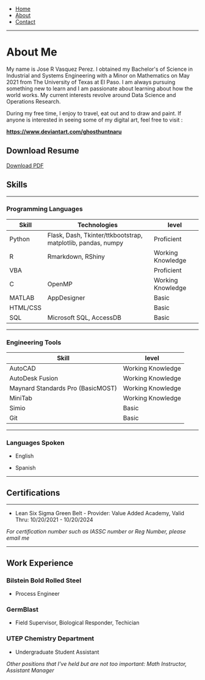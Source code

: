 <div>
    <ul class="nav">
        <li class="nav"><a href="https://jrvasquez3.github.io/joservasquezperez/">Home</a></li>
        <li class="nav"><a href="https://jrvasquez3.github.io/joservasquezperez/about">About</a></li>
        <li class="nav"><a href="https://jrvasquez3.github.io/joservasquezperez/contact">Contact</a></li>
    </ul>
</div>

--------------------------------
<link rel="stylesheet" href="styles.css">

# About Me

My name is Jose R Vasquez Perez. I obtained my Bachelor's of Science in Industrial and Systems Engineering with a Minor on Mathematics on May 2021 from The University of Texas at El Paso. I am always pursuing something new to learn and I am passionate about learning about how the world works. My current interests revolve around Data Science and Operations Research. 


During my free time, I enjoy to travel, eat out and to draw and paint. If anyone is interested in seeing some of my digital art, feel free to visit :

**https://www.deviantart.com/ghosthuntnaru**


## Download Resume

<a href="other\resume.pdf" download>Download PDF</a>



## Skills
------------------------------

### Programming Languages


Skill   | Technologies | level
------ | ------|----------
Python    | Flask, Dash, Tkinter/ttkbootstrap, matplotlib, pandas, numpy   | Proficient
R     |  Rmarkdown, RShiny  | Working Knowledge
VBA      |      |  Proficient
C          | OpenMP     | Working Knowledge
MATLAB      | AppDesigner   | Basic
HTML/CSS    |       |   Basic
SQL         |  Microsoft SQL, AccessDB     | Basic

----------

### Engineering Tools


Skill   | level
------ | -----
AutoCAD    | Working Knowledge
AutoDesk Fusion   |  Working Knowledge
Maynard Standards Pro (BasicMOST)     |  Working Knowledge
MiniTab       | Working Knowledge
Simio     | Basic
Git    |    Basic



-------------------
### Languages Spoken

- English

- Spanish


---------------

## Certifications

--------------------
- Lean Six Sigma Green Belt - Provider: Value Added Academy, Valid Thru: 10/20/2021 - 10/20/2024

*For certification number such as IASSC number or Reg Number, please email me*





----------------

## Work Experience

### Bilstein Bold Rolled Steel
- Process Engineer

### GermBlast
- Field Supervisor, Biological Responder, Techician

### UTEP Chemistry Department
- Undergraduate Student Assistant

*Other positions that I've held but are not too important: Math Instructor, Assistant Manager*




